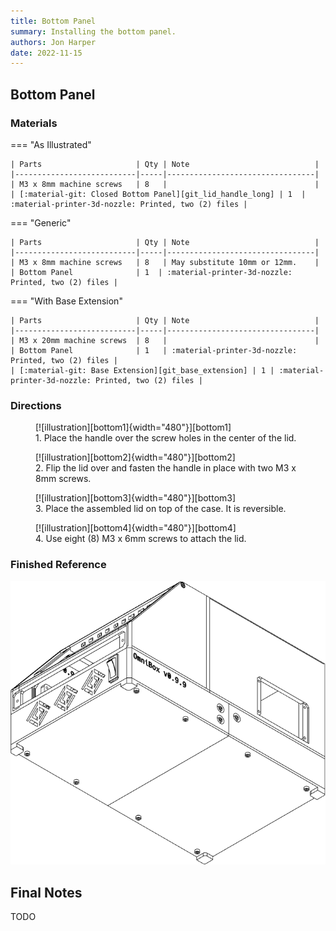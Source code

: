```yaml
---
title: Bottom Panel
summary: Installing the bottom panel.
authors: Jon Harper
date: 2022-11-15
---
```


## Bottom Panel
<!-- 
??? overview
    <iframe src="https://jon-harper.github.io/OmniBox/video/0.9.9/lid.mp4" frameborder="0" width="100%" height="600px" allowfullscreen></iframe> -->

### Materials

=== "As Illustrated"

    | Parts                     | Qty | Note                            |
    |---------------------------|-----|---------------------------------|
    | M3 x 8mm machine screws   | 8   |                                 |
    | [:material-git: Closed Bottom Panel][git_lid_handle_long] | 1  | :material-printer-3d-nozzle: Printed, two (2) files |

=== "Generic"

    | Parts                     | Qty | Note                            |
    |---------------------------|-----|---------------------------------|
    | M3 x 8mm machine screws   | 8   | May substitute 10mm or 12mm.    |
    | Bottom Panel              | 1  | :material-printer-3d-nozzle: Printed, two (2) files |

=== "With Base Extension"

    | Parts                     | Qty | Note                            |
    |---------------------------|-----|---------------------------------|
    | M3 x 20mm machine screws  | 8   |                                 |
    | Bottom Panel              | 1   | :material-printer-3d-nozzle: Printed, two (2) files |
    | [:material-git: Base Extension][git_base_extension] | 1 | :material-printer-3d-nozzle: Printed, two (2) files |

### Directions
                                                            
<figure markdown>
  [![illustration][bottom1]{width="480"}][bottom1]
  <figcaption>1. Place the handle over the screw holes in the center of the lid.</figcaption>
</figure>

<figure markdown>
  [![illustration][bottom2]{width="480"}][bottom2]
  <figcaption>2. Flip the lid over and fasten the handle in place with two M3 x 8mm screws.</figcaption>
</figure>

<figure markdown>
  [![illustration][bottom3]{width="480"}][bottom3]
  <figcaption>3. Place the assembled lid on top of the case. It is reversible.</figcaption>
</figure>

<figure markdown>
  [![illustration][bottom4]{width="480"}][bottom4]
  <figcaption>4. Use eight (8) M3 x 6mm screws to attach the lid.</figcaption>
</figure>

### Finished Reference

![illustration][bottom_final]

## Final Notes

TODO

[bottom1]: ../img/assembly/panels/bottom/bottom1.png
[bottom2]: ../img/assembly/panels/bottom/bottom2.png
[bottom3]: ../img/assembly/panels/bottom/bottom3.png
[bottom4]: ../img/assembly/panels/bottom/bottom4.png
[bottom_final]: ../img/assembly/panels/bottom/bottom_final.png
